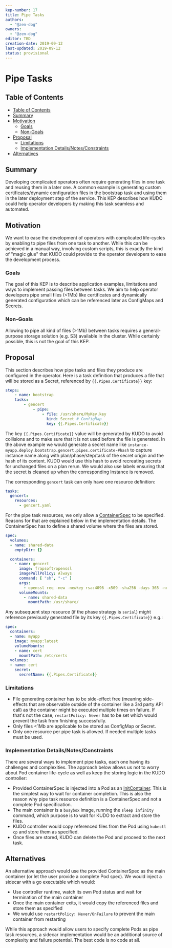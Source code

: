 ```yaml
---
kep-number: 17
title: Pipe Tasks
authors:
  - "@zen-dog"
owners:
  - "@zen-dog"
editor: TBD
creation-date: 2019-09-12
last-updated: 2019-09-12
status: provisional
---
```


# Pipe Tasks

## Table of Contents

* [Table of Contents](#table-of-contents)
* [Summary](#summary)
* [Motivation](#motivation)
    * [Goals](#goals)
    * [Non-Goals](#non-goals)
* [Proposal](#proposal)
    * [Limitations](#limitations)
    * [Implementation Details/Notes/Constraints](#implementation-detailsnotesconstraints-optional)
* [Alternatives](#alternatives)

## Summary

Developing complicated operators often require generating files in one task and reusing them in a later one. A common example is generating custom certificates/dynamic configuration files in the bootstrap task and using them in the later deployment step of the service. This KEP describes how KUDO could help operator developers by making this task seamless and automated.

## Motivation

We want to ease the development of operators with complicated life-cycles by enabling to pipe files from one task to another. While this can be achieved in a manual way, involving custom scripts, this is exactly the kind of "magic glue" that KUDO could provide to the operator developers to ease the development process.

### Goals

The goal of this KEP is to describe application examples, limitations and ways to implement passing files between tasks. We aim to help operator developers pipe small files (<1Mb) like certificates and dynamically generated configuration which can be referenced later as ConfigMaps and Secrets.

### Non-Goals

Allowing to pipe all kind of files (>1Mb) between tasks requires a general-purpose storage solution (e.g. S3) available in the cluster. While certainly possible, this is not the goal of this KEP.

## Proposal

This section describes how pipe tasks and files they produce are configured in the operator. Here is a task definition that produces a file that will be stored as a Secret, referenced by `{{.Pipes.Certificate}}` key:
```yaml
steps:
    - name: bootstrap
    tasks:
        - gencert
            - pipe:
                - file: /usr/share/MyKey.key
                  kind: Secret # ConfigMap
                  key: {{.Pipes.Certificate}}
``` 
The key `{{.Pipes.Certificate}}` value will be generated by KUDO to avoid collisions and to make sure that it is not used before the file is generated. In the above example we would generate a secret name like `instance-myapp.deploy.bootstrap.gencert.pipes.certificate-#hash` to capture instance name along with plan/phase/step/task of the secret origin and the hash of its content. KUDO would use this hash to avoid recreating secrets for unchanged files on a plan rerun. We would also use labels ensuring that the secret is cleaned up when the corresponding Instance is removed.

The corresponding `gencert` task can only have one resource definition:
```yaml
tasks:
  gencert:
    resources:
      - gencert.yaml
```

For the pipe task resources, we only allow a [ContainerSpec](https://kubernetes.io/docs/reference/generated/kubernetes-api/v1.10/#container-v1-core) to be specified. Reasons for that are explained below in the implementation details. The ContainerSpec has to define a shared volume where the files are stored.

```yaml
spec:
  volumes:
  - name: shared-data
    emptyDir: {}

  containers:
    - name: gencert
      image: frapsoft/openssl
      imagePullPolicy: Always
      command: [ "sh", "-c" ]
      args:
        - openssl req -new -newkey rsa:4096 -x509 -sha256 -days 365 -nodes -out MyCertificate.crt -keyout /usr/share/MyKey.key
      volumeMounts:
        - name: shared-data
          mountPath: /usr/share/
```

Any subsequent step resource (if the phase strategy is `serial`) might reference previously generated file by its key `{{.Pipes.Certificate}}` e.g.:
```yaml
spec:
  containers:
  - name: myapp
    image: myapp:latest
    volumeMounts:
    - name: cert
      mountPath: /еtc/certs
  volumes:
  - name: cert
    secret:
      secretName: {{.Pipes.Certificate}}
```

### Limitations
- File generating container has to be side-effect free (meaning side-effects that are observable outside of the container like a 3rd party API call) as the container might be executed multiple times on failure. If that's not the case, `restartPolicy: Never` has to be set which would prevent the task from finishing successfully.
- Only files <1Mb are applicable to be stored as ConfigMap or Secret.
- Only one resource per pipe task is allowed. If needed multiple tasks must be used.

### Implementation Details/Notes/Constraints

There are several ways to implement pipe tasks, each one having its challenges and complexities. The approach below allows us not to worry about Pod container life-cycle as well as keep the storing logic in the KUDO controller:
- Provided ContainerSpec is injected into a Pod as an [InitContainer](https://kubernetes.io/docs/concepts/workloads/pods/init-containers/). This is the simplest way to wait for container completion. This is also the reason why pipe task resource definition is a ContainerSpec and not a complete Pod specification.
- The main container is a `busybox` image, running the `sleep infinity` command, which purpose is to wait for KUDO to extract and store the files.
- KUDO controller would copy referenced files from the Pod using `kubectl cp` and store them as specified.
- Once files are stored, KUDO can delete the Pod and proceed to the next task.

## Alternatives

An alternative approach would use the provided ContainerSpec as the main container (or let the user provide a complete Pod spec). We would inject a sidecar with a go executable which would:
- Use controller runtime, watch its own Pod status and wait for termination of the main container
- Once the main container exits, it would copy the referenced files and store them as specified
- We would use `restartPolicy: Never/OnFailure` to prevent the main container from restarting

While this approach would allow users to specify complete Pods as pipe task resources, a sidecar implementation would be an additional source of complexity and failure potential. The best code is no code at all.